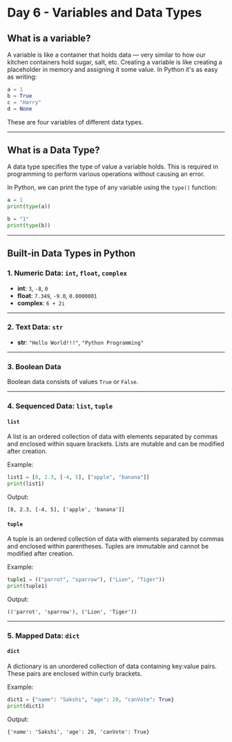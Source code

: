 
# Day 6 - Variables and Data Types

## What is a variable?
A variable is like a container that holds data — very similar to how our kitchen containers hold sugar, salt, etc. Creating a variable is like creating a placeholder in memory and assigning it some value. In Python it's as easy as writing:

```python
a = 1
b = True
c = "Harry"
d = None
```

These are four variables of different data types.

---

## What is a Data Type?
A data type specifies the type of value a variable holds. This is required in programming to perform various operations without causing an error.

In Python, we can print the type of any variable using the `type()` function:

```python
a = 1
print(type(a))

b = "1"
print(type(b))
```

---

## Built-in Data Types in Python

### 1. Numeric Data: `int`, `float`, `complex`
- **int**: `3`, `-8`, `0`
- **float**: `7.349`, `-9.0`, `0.0000001`
- **complex**: `6 + 2i`

---

### 2. Text Data: `str`
- **str**: `"Hello World!!!"`, `"Python Programming"`

---

### 3. Boolean Data
Boolean data consists of values `True` or `False`.

---

### 4. Sequenced Data: `list`, `tuple`

#### `list`
A list is an ordered collection of data with elements separated by commas and enclosed within square brackets. Lists are mutable and can be modified after creation.

Example:

```python
list1 = [8, 2.3, [-4, 5], ["apple", "banana"]]
print(list1)
```

Output:
```
[8, 2.3, [-4, 5], ['apple', 'banana']]
```

#### `tuple`
A tuple is an ordered collection of data with elements separated by commas and enclosed within parentheses. Tuples are immutable and cannot be modified after creation.

Example:

```python
tuple1 = (("parrot", "sparrow"), ("Lion", "Tiger"))
print(tuple1)
```

Output:
```
(('parrot', 'sparrow'), ('Lion', 'Tiger'))
```

---

### 5. Mapped Data: `dict`

#### `dict`
A dictionary is an unordered collection of data containing key:value pairs. These pairs are enclosed within curly brackets.

Example:

```python
dict1 = {"name": "Sakshi", "age": 20, "canVote": True}
print(dict1)
```

Output:
```
{'name': 'Sakshi', 'age': 20, 'canVote': True}
```